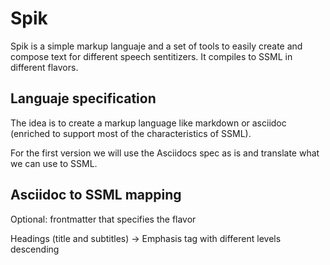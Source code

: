 # Spik

Spik is a simple markup languaje and a set of tools to easily create and compose text for different speech
sentitizers. It compiles to SSML in different flavors.

## Languaje specification

The idea is to create a markup language like markdown or asciidoc (enriched to support most of the characteristics of SSML).

For the first version we will use the Asciidocs spec as is and translate what we can use to SSML.

## Asciidoc to SSML mapping

Optional: frontmatter that specifies the flavor

Headings (title and subtitles) ->  Emphasis tag with different levels descending
